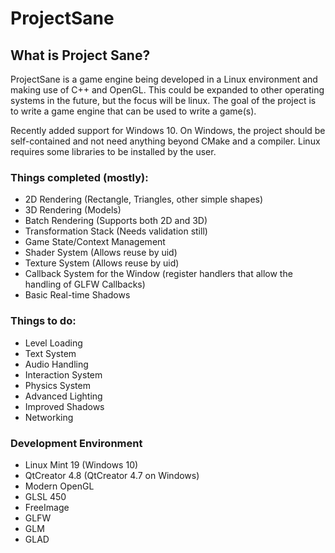 # ProjectSane

## What is Project Sane?
ProjectSane is a game engine being developed in a Linux environment and making use of C++ and OpenGL. This could be expanded to other operating systems in the future, but the focus will be linux. The goal of the project is to write a game engine that can be used to write a game(s).

Recently added support for Windows 10. On Windows, the project should be self-contained and not need anything beyond CMake and a compiler. Linux requires some libraries to be installed by the user.

### Things completed (mostly):
* 2D Rendering (Rectangle, Triangles, other simple shapes)
* 3D Rendering (Models)
* Batch Rendering (Supports both 2D and 3D)
* Transformation Stack (Needs validation still)
* Game State/Context Management
* Shader System (Allows reuse by uid)
* Texture System (Allows reuse by uid)
* Callback System for the Window (register handlers that allow the handling of GLFW Callbacks)
* Basic Real-time Shadows

### Things to do:
* Level Loading
* Text System
* Audio Handling
* Interaction System
* Physics System
* Advanced Lighting
* Improved Shadows
* Networking

### Development Environment
* Linux Mint 19 (Windows 10)
* QtCreator 4.8 (QtCreator 4.7 on Windows)
* Modern OpenGL
* GLSL 450
* FreeImage
* GLFW
* GLM
* GLAD
